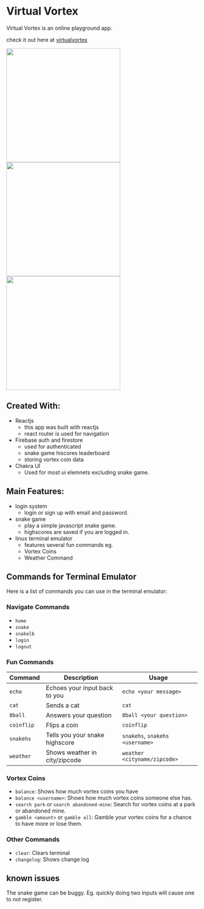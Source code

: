 # Virtual Vortex

Virtual Vortex is an online playground app.

check it out here at [virtualvortex]([https://virtualvortex.net/](https://virtualvortex-eff1f.web.app/))
<p float="left">
  <img src="https://i.imgur.com/SJupqax.png" width="300" />
  <img src="https://i.imgur.com/FB41tg1.png" width="300" /> 
  <img src="https://i.imgur.com/quBoe3L.png" width="300" />
</p>

## Created With:
- Reactjs 
    - this app was built with reactjs
    - react router is used for navigation
- Firebase auth and firestore
    - used for authenticated
    - snake game hiscores leaderboard
    - storing vortex coin data
- Chakra UI
    - Used for most ui elemnets excluding snake game.

## Main Features:
- login system
    - login or sign up with email and password.
- snake game
    - play a simple javascript snake game.
    - highscores are saved if you are logged in.
- linux terminal emulator
    - features several fun commands eg.
    - Vortex Coins
    - Weather Command

## Commands for Terminal Emulator

Here is a list of commands you can use in the terminal emulator:

### Navigate Commands

- `home`
- `snake`
- `snakelb`
- `login`
- `logout`

### Fun Commands

| Command  | Description                     | Usage                                  |
|----------|---------------------------------|----------------------------------------|
| `echo`   | Echoes your input back to you   | `echo <your message>`                  |
| `cat`    | Sends a cat                     | `cat`                                  |
| `8ball`  | Answers your question           | `8ball <your question>`                |
| `coinflip`| Flips a coin                   | `coinflip`                             |
| `snakehs` | Tells you your snake highscore | `snakehs`, `snakehs <username>`        |
| `weather` | Shows weather in city/zipcode  | `weather <cityname/zipcode>`           |

### Vortex Coins

- `balance`: Shows how much vortex coins you have
- `balance <username>`: Shows how much vortex coins someone else has.
- `search park` or `search abandoned-mine`: Search for vortex coins at a park or abandoned mine.
- `gamble <amount>` or `gamble all`: Gamble your vortex coins for a chance to have more or lose them.

### Other Commands

- `clear`: Clears terminal
- `changelog`: Shows change log



## known issues

The snake game can be buggy. Eg. quickly doing two inputs will cause one to not register.
